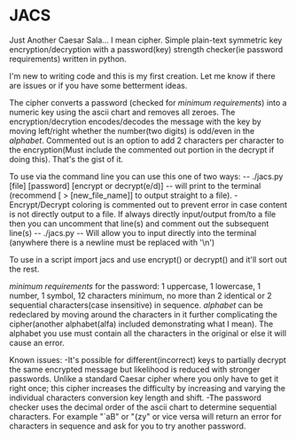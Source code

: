 # JACS
Just Another Caesar Sala... I mean cipher. Simple plain-text symmetric key encryption/decryption with a password(key) strength checker(ie password requirements) written in python.


I'm new to writing code and this is my first creation. Let me know if there are issues or if you have some betterment ideas.


The cipher converts a password (checked for *minimum requirements*) into a numeric key using the ascii chart and removes all zeroes. The encryption/decrytion encodes/decodes the message with the key by moving left/right whether the number(two digits) is odd/even in the *alphabet*. Commented out is an option to add 2 characters per character to the encryption(Must include the commented out portion in the decrypt if doing this). That's the gist of it.


To use via the command line you can use this one of two ways:
-- ./jacs.py [file] [password] [encrypt or decrypt(e/d)]  -- will print to the terminal (recommend [ > [new_file_name]] to output straight to a file).
  -Encrypt/Decrypt coloring is commented out to prevent error in case content is not directly output to a file. If always directly input/output from/to a file then you can uncomment that line(s) and comment out the subsequent line(s) 
-- ./jacs.py -- Will allow you to input directly into the terminal (anywhere there is a newline must be replaced with '\n')

To use in a script import jacs and use encrypt() or decrypt() and it'll sort out the rest.


*minimum requirements* for the password: 1 uppercase, 1 lowercase, 1 number, 1 symbol, 12 characters minimum, no more than 2 identical or 2 sequential characters(case insensitive) in sequence.
*alphabet* can be redeclared by moving around the characters in it further complicating the cipher(another alphabet(alfa) included demonstrating what I mean). The alphabet you use must contain all the characters in the original or else it will cause an error.



Known issues:
-It's possible for different(incorrect) keys to partially decrypt the same encrypted message but likelihood is reduced with stronger passwords. Unlike a standard Caesar cipher where you only have to get it right once; this cipher increases the difficulty by increasing and varying the individual characters conversion key length and shift.
-The password checker uses the decimal order of the ascii chart to determine sequential characters. For example "\`aB" or "{zy" or vice versa will return an error for characters in sequence and ask for you to try another password.
